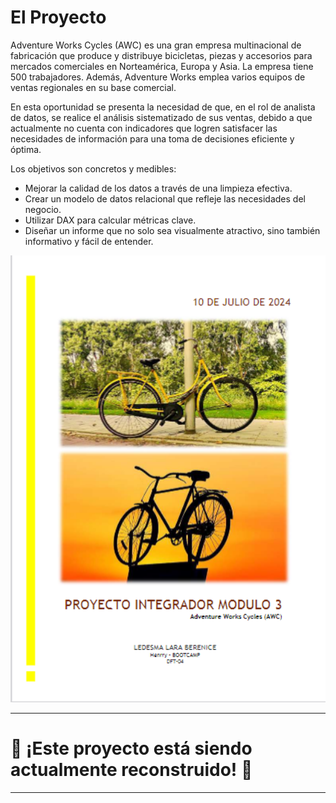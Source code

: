 # El Proyecto

Adventure Works Cycles (AWC) es una gran empresa multinacional de fabricación que produce y distribuye bicicletas, piezas y accesorios para mercados comerciales en Norteamérica, Europa y Asia. La empresa tiene 500 trabajadores. Además, Adventure Works emplea varios equipos de ventas regionales en su base comercial.

En esta oportunidad se presenta la necesidad de que, en el rol de analista de datos, se realice el análisis sistematizado de sus ventas, debido a que actualmente no cuenta con indicadores que logren satisfacer las necesidades de información para una toma de decisiones eficiente y óptima.

Los objetivos son concretos y medibles:
- Mejorar la calidad de los datos a través de una limpieza efectiva.
- Crear un modelo de datos relacional que refleje las necesidades del negocio.
- Utilizar DAX para calcular métricas clave.
- Diseñar un informe que no solo sea visualmente atractivo, sino también informativo y fácil de entender.

<div align="center">
  <img src="./Imagenes/Captura%20de%20pantalla%202024-11-03%20180859.png" alt="Descripción de la imagen" width="800" />
</div>

---

# 🚧 ¡Este proyecto está  siendo actualmente reconstruido! 🚧

---
